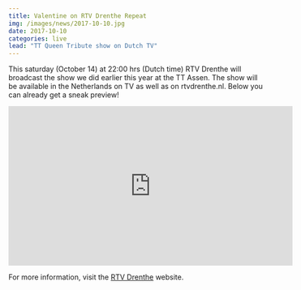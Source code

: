 ```yaml
---
title: Valentine on RTV Drenthe Repeat
img: /images/news/2017-10-10.jpg
date: 2017-10-10
categories: live
lead: "TT Queen Tribute show on Dutch TV"
---
```


<p>This saturday (October 14) at 22:00 hrs (Dutch time) RTV Drenthe will broadcast the show we did earlier this year at the TT Assen. The show will be available in the Netherlands on TV as well as on rtvdrenthe.nl. Below you can already get a sneak preview!</p>

<iframe width="560" height="315" src="https://www.youtube.com/embed/XQ6FlT_EXhI" frameborder="0" allowfullscreen></iframe>

For more information, visit the <a href="http://www.rtvdrenthe.nl/tv/programma/110/TT-Concerts">RTV Drenthe</a> website.